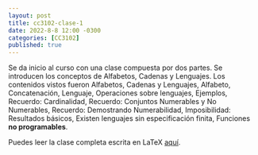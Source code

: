 ```yaml
---
layout: post
title: cc3102-clase-1
date: 2022-8-8 12:00 -0300
categories: [CC3102]
published: true
---
```


Se da inicio al curso con una clase compuesta por dos partes. Se introducen los conceptos de Alfabetos, Cadenas y Lenguajes. Los contenidos vistos fueron Alfabetos, Cadenas y Lenguajes, Alfabeto, Concatenación, Lenguaje, Operaciones sobre lenguajes, Ejemplos, Recuerdo: Cardinalidad, Recuerdo: Conjuntos Numerables y No Numerables, Recuerdo: Demostrando Numerabilidad, Imposibilidad: Resultados básicos, Existen lenguajes sin especificación finita, Funciones **no programables**.

Puedes leer la clase completa escrita en LaTeX [aquí](/web/viewer.html?file=2022-8-8-cc3102-clase-1.pdf).